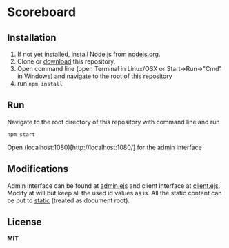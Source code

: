 # Scoreboard

## Installation

  1. If not yet installed, install Node.js from [nodejs.org](http://nodejs.org/).
  2. Clone or [download](https://github.com/andris9/scoreboard/archive/master.zip) this repository.
  3. Open command line (open Terminal in Linux/OSX or Start->Run->"Cmd" in Windows) and navigate to the root of this repository
  4. run `npm install`

## Run

Navigate to the root directory of this repository with command line and run

    npm start

Open (localhost:1080)[http://localhost:1080/] for the admin interface

## Modifications

Admin interface can be found at [admin.ejs](views/admin.ejs) and client interface at [client.ejs](views/client.ejs). Modify at will but keep all the used id values as is. All the static content can be put to [static](static/) (treated as document root).

## License

**MIT**